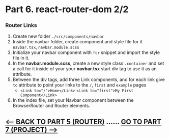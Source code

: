 <h1>Part 6. react-router-dom 2/2</h1>
<h3>Router Links</h3>

1. Create new folder `./src/components/navbar`
2. Inside the navbar folder, create component and style file for it `navbar.tsx`, `navbar.module.scss`
3. Initialize your navbar component with `fcr` snippet and import the style file in it.
4. In the <b>navbar.module.scss</b>, create a new style class `.container` and set a call for it inside of your your <b>navbar.tsx</b> start div tag to use it as an attribute.
5. Between the div tags, add three Link components, and for each link give `to` attribute to point your links to the `/`, `first` and `example` pages
    * `<Link to="/">Home</Link>` `<Link to="first">My First Component</Link>`
6. In the index file, set your Navbar component between the BrowserRouter and Router elements.

## [<-- BACK TO PART 5 (ROUTER)](router) ...... [GO TO PART 7 (PROJECT) -->](portfolio)
